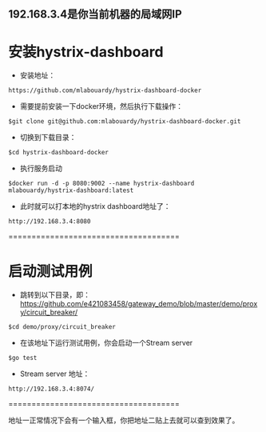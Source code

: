 ## 192.168.3.4是你当前机器的局域网IP

# 安装hystrix-dashboard

- 安装地址：
```
https://github.com/mlabouardy/hystrix-dashboard-docker
```
- 需要提前安装一下docker环境，然后执行下载操作：

```
$git clone git@github.com:mlabouardy/hystrix-dashboard-docker.git
```

- 切换到下载目录：
```
$cd hystrix-dashboard-docker
```

- 执行服务启动
```
$docker run -d -p 8080:9002 --name hystrix-dashboard mlabouardy/hystrix-dashboard:latest
```

- 此时就可以打本地的hystrix dashboard地址了：
```
http://192.168.3.4:8080
```
=====================================

# 启动测试用例 

- 跳转到以下目录，即：https://github.com/e421083458/gateway_demo/blob/master/demo/proxy/circuit_breaker/
```
$cd demo/proxy/circuit_breaker
```
- 在该地址下运行测试用例，你会启动一个Stream server
```
$go test
```
- Stream server 地址： 
```
http://192.168.3.4:8074/
```
=====================================

地址一正常情况下会有一个输入框，你把地址二贴上去就可以查到效果了。

